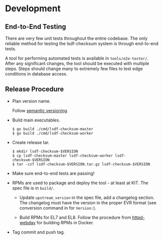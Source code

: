 # Development

## End-to-End Testing

There are very few unit tests throughout the entire codebase.
The only reliable method for testing the lsdf-checksum system is through end-to-end tests.

A tool for performing automated tests is available in `tools/e2e-tester/`.
After any significant changes, the tool should be executed with multiple steps.
Steps should change many to extremely few files to test edge conditions in database access.

## Release Procedure

 * Plan version name.

   Follow [semantic versioning](https://semver.org/).

 * Build main executables.

   ```shell
   $ go build ./cmd/lsdf-checksum-master
   $ go build ./cmd/lsdf-checksum-worker
   ```

 * Create release tar.

   ```shell
   $ mkdir lsdf-checksum-$VERSION
   $ cp lsdf-checksum-master lsdf-checksum-worker lsdf-checksum-$VERSION
   $ tar -czf lsdf-checksum-$VERSION.tar.gz lsdf-checksum-$VERSION
   ```

 * Make sure end-to-end tests are passing!

 * RPMs are used to package and deploy the tool - at least at KIT.
   The spec file is in `build/`.

   * Update `upstream_version` in the spec file, add a changelog section.
     The changelog must have the version in the proper EVR format (see conversion command in for `Version:`).

   * Build RPMs for EL7 and EL8.
     Follow the procedure from [httpd-webdav](https://codebase.helmholtz.cloud/kit-scc-sdm/onlinestorage/httpd-webdav) for building RPMs in Docker.

 * Tag commit and push tag.
